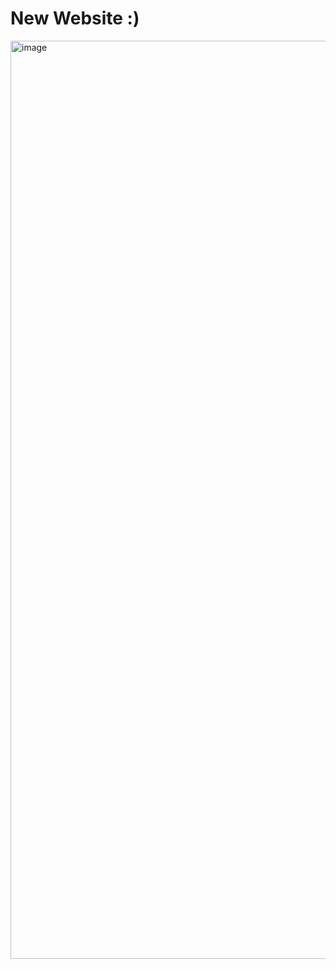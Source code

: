 # New Website :)
<img width="1469" alt="image" src="https://github.com/user-attachments/assets/890262b1-4d73-4bfa-9555-005e25220ebb" />
